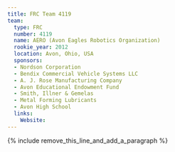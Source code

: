 ```yaml
---
title: FRC Team 4119
team:
  type: FRC
  number: 4119
  name: AERO (Avon Eagles Robotics Organization)
  rookie_year: 2012
  location: Avon, Ohio, USA
  sponsors:
  - Nordson Corporation
  - Bendix Commercial Vehicle Systems LLC
  - A. J. Rose Manufacturing Company
  - Avon Educational Endowment Fund
  - Smith, Illner & Gemelas
  - Metal Forming Lubricants
  - Avon High School
  links:
    Website:
---
```


{% include remove_this_line_and_add_a_paragraph %}